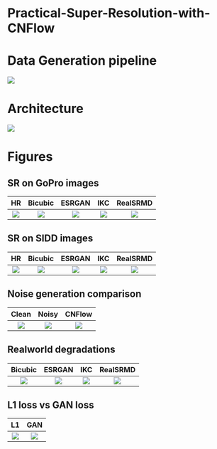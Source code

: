# Practical-Super-Resolution-with-CNFlow

# Data Generation pipeline

![](images/DataGenPipe.png) 

# Architecture
![](images/PipelineFlow.png) 

# Figures

## SR on GoPro images

HR | Bicubic            |  ESRGAN | IKC | RealSRMD 
:-:|:------------------:|:-------:|:---:|:------:
![](images/gopro/Rect.png)  |  ![](images/gopro/Bicubic.png)  | ![](images/gopro/ESRGAN.png)  | ![](images/gopro/IKC.png)  | ![](images/gopro/RealSRMD.png)  |

## SR on SIDD images

HR | Bicubic            |  ESRGAN | IKC | RealSRMD 
:-:|:------------------:|:-------:|:---:|:------:
![](images/SIDD/Rect.png)  |  ![](images/SIDD/Bicubic.png)  | ![](images/SIDD/ESRGAN.png)  | ![](images/SIDD/IKC.png)  | ![](images/SIDD/RealSRMD.png)  |

## Noise generation comparison
Clean | Noisy            |  CNFlow
:----:|:----------------:|:-------:
![](images/Noiseflow/gt_big.png)  |  ![](images/Noiseflow/noisy_big.png)   | ![](images/Noiseflow/noiseflow_big.png) |

## Realworld degradations

 Bicubic            |  ESRGAN | IKC | RealSRMD 
:------------------:|:-------:|:---:|:------:
![](images/AppendixRes/Bicubic.png)  | ![](images/AppendixRes/ESRGAN.png)  | ![](images/AppendixRes/IKC.png)  | ![](images/AppendixRes/RealSRMD.png)  |

## L1 loss vs GAN loss


L1    |  GAN
:------------------:|:-------:
![](images/AppendixRes/PSNR.png)  | ![](images/AppendixRes/GAN.png)  | 




